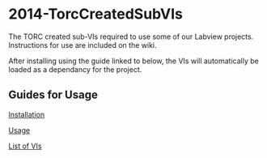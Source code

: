 2014-TorcCreatedSubVIs
======================

The TORC created sub-VIs required to use some of our Labview projects. Instructions for use are included on the wiki.

After installing using the guide linked to below, the VIs will automatically be loaded as a dependancy for the project.

Guides for Usage
-----------------
[Installation](https://github.com/TORC2137/2014-TorcCreatedSubVIs/wiki/Installation)

[Usage](https://github.com/TORC2137/2014-TorcCreatedSubVIs/wiki/Usage)

[List of VIs](https://github.com/TORC2137/2014-TorcCreatedSubVIs/wiki/List-of-VIs)

